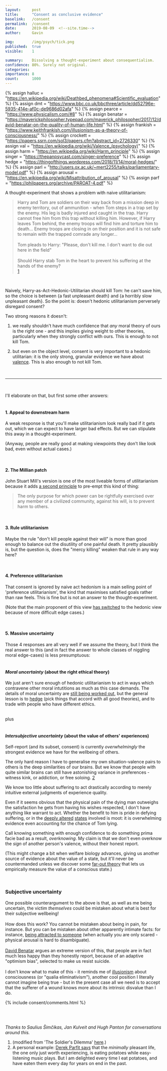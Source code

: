 ```yaml
---
layout:     post
title:      "Consent as conclusive evidence"
baselink:   /consent
permalink:  /consent
date:       2019-08-09  <!--site.time-->
author:     Gavin

img:        /img/psych/tick.png
published:	true
visible: 	1

summary:    Dissolving a thought-experiment about consequentialism.
confidence:	80%. Surely not original.
categories: 
importance: 8
count:		1000
---
```



{%	assign halluc = "https://en.wikipedia.org/wiki/Deathbed_phenomena#Scientific_evaluation"	%}
{%	assign dmt = "https://www.bbc.co.uk/bbcthree/article/dd52796e-5935-414e-af0c-de9686d02afa"	%}
{%	assign pearce = "https://www.physicalism.com/#8"		%}
{%	assign benatar = "https://maverickphilosopher.typepad.com/maverick_philosopher/2017/12/david-benatar-on-the-quality-of-human-life.html"	%}
{%	assign frankish = "https://www.keithfrankish.com/illusionism-as-a-theory-of-consciousness/"		%}
{%	assign crockett = "https://papers.ssrn.com/sol3/papers.cfm?abstract_id=2726330"	%}
{%	assign val = "https://en.wikipedia.org/wiki/Valence_(psychology)"	%}
{%	assign harm = "https://en.wikipedia.org/wiki/Harm_principle"		%}
{%	assign singer = "https://thepanpsycast.com/singer-preference"		%}
{%	assign hedge = "https://thingofthings.wordpress.com/2018/11/14/moral-hedges/"		%}
{%	assign parl = "http://users.ox.ac.uk/~mert2255/talks/parliamentary-model.pdf"		%}
{%	assign arousal = "https://en.wikipedia.org/wiki/Misattribution_of_arousal"			%}
{%	assign parf = "https://philpapers.org/archive/PAROAT-4.pdf"			%}


A thought-experiment that shows a problem with naive utilitarianism:

> Harry and Tom are soldiers on their way back from a mission deep in enemy territory, out of ammunition - when Tom steps in a trap set by the enemy. His leg is badly injured and caught in the trap. Harry cannot free him from this trap without killing him. However, if Harry leaves Tom behind, the enemy troops will find him and torture him to death... Enemy troops are closing in on their position and it is not safe to remain with the trapped comrade any longer... <br><br> Tom pleads to Harry: "Please, don't kill me. I don't want to die out here in the field"<br><br> Should Harry stab Tom in the heart to prevent his suffering at the hands of the enemy?<br><a href="#fn:1" id="fnref:1">1</a>

<br>

Naively, Harry-as-Act-Hedonic-Utilitarian should kill Tom: he can't save him, so the choice is between \{a fast unpleasant death\} and \{a horribly slow unpleasant death\}. So the point is: doesn't hedonic utilitarianism perversely disregard consent?

Two strong reasons it doesn't: <br>

1. we really shouldn't have much confidence that _any_ moral theory of ours is the right one - and this implies giving weight to other theories, particularly when they strongly conflict with ours. This is enough to not kill Tom. 

2. but even on the object level, consent is very important to a hedonic utilitarian: it is the only strong, granular evidence we have about <a href="{{val}}">valence</a>. This is also enough to not kill Tom.

<br>

---

<br>

I'll elaborate on that, but first some other answers:<br><br>


#### 1. Appeal to downstream harm

A weak response is that you'll make utilitarianism look really bad if it gets out, which we can expect to have larger bad effects. But we can stipulate this away in a thought-experiment.

(Anyway, people are really good at making viewpoints they don't like look bad, even without actual cases.)

<br>

#### 2. The Millian patch

John Stuart Mill's version is one of the most liveable forms of utilitarianism because it adds <a href="{{harm}}">a second principle</a> to pre-empt this kind of thing:

> The only purpose for which power can be rightfully exercised over any member of a civilized community, against his will, is to prevent harm to others.

<br>

#### 3. Rule utilitarianism

Maybe the rule "don't kill people against their will" is more than good enough to balance out the disutility of one painful death. It pretty plausibly is, but the question is, does the "mercy killing" weaken that rule in any way here?

<br>

#### 4. Preference utilitarianism

That consent is ignored by naive act hedonism is a main selling point of 'preference utilitarianism', the kind that maximises satisfied goals rather than raw feels. This is fine but is not an answer to the thought-experiment. 

(Note that the main proponent of this view <a href="{{singer}}">has switched</a> to the hedonic view because of more difficult edge cases.)

<br>

#### 5. Massive uncertainty

Those 4 responses are all very well if we assume the theory, but I think the real answer to this (and in fact the answer to whole classes of niggling moral edge-cases) is less presumptuous:
<br><br>

#### _Moral uncertainty_ (about the right ethical theory)

We just aren't sure enough of hedonic utilitarianism to act in ways which contravene other moral intutitions as much as this case demands. The details of moral uncertainty are <a href="{{parl}}">still being worked out</a>, but the general lesson is to <a href="{{hedge}}">hedge</a> (pick things that accord with all good theories), and to trade with people who have different ethics. <br><br>

plus<br><br>

#### _Intersubjective uncertainty_ (about the value of others' experiences)

Self-report (and its subset, consent) is currently _overwhelmingly_ the strongest evidence we have for the wellbeing of others.

The only hard reason I have to generalise my own situation-valence pairs to others is the deep similarities of our brains. But we know that people with quite similar brains can still have astonishing variance in preferences - witness kink, or addiction, or free soloing. <a href="#fn:2" id="fnref:2">2</a>

We know too little about suffering to act drastically according to merely intuitive external judgments of experience quality. 

Even if it seems obvious that the physical pain of the dying man outweighs the satisfaction he gets from having his wishes respected, I don't have anything like warrant to act. Whether the benefit to him is pride in defying suffering, or in the <a href="{{halluc}}">deeply altered</a> <a href="{{dmt}}">states</a> involved is moot: it is overwhelming evidence even accounting for the chance of Tom lying.

Call knowing something with enough confidence to do something prima facie bad as a result, _overknowing_. My claim is that we don't even overknow the _sign_ of another person's valence, without their honest report.

(This might change a bit when welfare biology advances, giving us another source of evidence about the value of a state, but it'll never be countermanded unless we discover some <a href="{{pearce}}">far-out theory</a> that lets us empirically measure the value of a conscious state.)

<br>

<div class="accordion">
    <h3>Subjective uncertainty</h3>
    <div>
		One possible counterargument to the above is that, as well as me being uncertain, the victim <i>themselves</i> could be mistaken about what is best for their subjective wellbeing!<br><br>
<!--  -->
		How does this work? You cannot be mistaken about being in pain, for instance. But you can be mistaken about other apparently intimate facts: for instance, <a href="{{arousal}}">being attracted to someone</a> (when actually you are only scared - physical arousal is hard to disambiguate).<br><br>
<!--  -->
		<a href="{{benatar}}">David Benatar</a> argues an extreme version of this, that people are in fact much less happy than they honestly report, because of an adaptive "optimism bias", selected to make us resist suicide.<br><br>
<!--  -->
		I don't know what to make of this - it reminds me of <a href="{{frankish}}">illusionism</a> about consciousness (or "qualia eliminativism"), another cool position I literally cannot imagine being true - but in the present case all we need is to accept that the sufferer of a wound knows more about its intrinsic disvalue than I do.
	</div>
</div>


{%  include consent/comments.html %}

<br> <br>

_Thanks to Saulius Šimčikas, Jan Kulveit and Hugh Panton for conversations around this._



<div class="footnotes">
<ol>
	<li class="footnote" id="fn:1">
		(modified from 'The Soldier's Dilemma' <a href="{{crockett}}">here</a>.)
	</li>
<!--  -->
	<li class="footnote" id="fn:2">
		A personal example: <a href="{{parf}}">Derek Parfit says</a> that the <i>minimally</i> pleasant life, the one only just worth experiencing, is eating potatoes while easy-listening music plays. But I am delighted every time I eat potatoes, and have eaten them every day for years on end in the past.
	</li>
</ol>
</div>

<br> <br>


